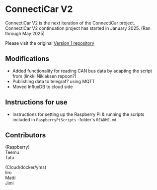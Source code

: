 # ConnectiCar V2

ConnectiCar V2 is the next iteration of the ConnectiCar project. ConnectiCar V2 continuation project has started in January 2025. (Ran through May 2025)

Please visit the original 
[Version 1 repository](https://github.com/jereej/ConnectiCar/)




## Modifications
- Added functionality for reading CAN bus data by adapting the script from (linkki Niklaksen repoon?)
- Publishing data to telegraf? using MQTT 
- Moved InfluxDB to cloud side

## Instructions for use
- Instructions for setting up the Raspberry Pi & running the scripts included in `RaspberryPiScripts` -folder's `README.md`

## Contributors
(Raspberry)  
Teemu  
Tatu  

(Cloud/docker/yms)  
Iiro  
Matti  
Jimi

